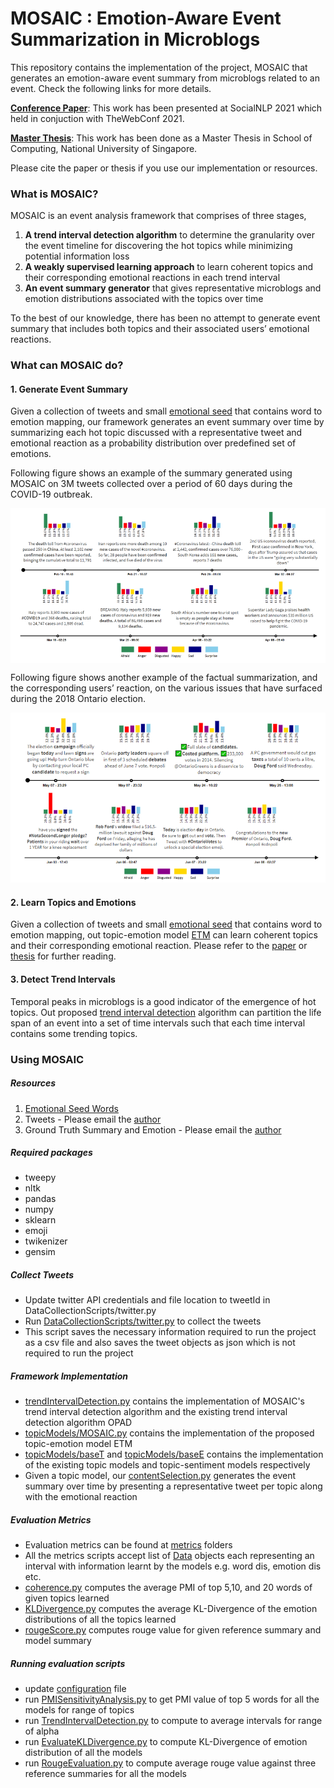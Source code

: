 # MOSAIC : Emotion-Aware Event Summarization in Microblogs
This repository contains the implementation of the project, MOSAIC that generates an emotion-aware event summary from microblogs related to an event. Check the following links for more details.

[**Conference Paper**](https://dl.acm.org/doi/10.1145/3442442.3452311): This work has been presented at SocialNLP 2021 which held in conjuction with TheWebConf 2021.

[**Master Thesis**](https://scholarbank.nus.edu.sg/handle/10635/188077): This work has been done as a Master Thesis in School of Computing, National University of Singapore. 

Please cite the paper or thesis if you use our implementation or resources.

### What is MOSAIC?
MOSAIC is an event analysis framework that comprises of three stages,
1. **A trend interval detection algorithm** to determine the granularity over the event timeline for discovering the hot topics while minimizing potential information loss
2. **A weakly supervised learning approach** to learn coherent topics and their corresponding emotional reactions in each trend interval
3. **An event summary generator** that gives representative microblogs and emotion distributions associated with the topics over time

To the best of our knowledge, there has been no attempt to generate event summary that includes both topics and their associated users’ emotional reactions.

### What can MOSAIC do?
#### 1. Generate Event Summary
Given a collection of tweets and small [emotional seed](Resources) that contains word to emotion mapping, our framework generates an event summary over time by summarizing each hot topic discussed with a representative tweet and emotional reaction as a probability distribution over predefined set of emotions.

Following figure shows an example of the summary generated using MOSAIC on 3M tweets collected over a period of 60 days during the COVID-19 outbreak.
<p align="center">
<img src="SampleSummary/covidOutbreak.PNG" width="600" align="center">
</p>

Following figure shows another example of the factual summarization, and the corresponding users’ reaction, on the various issues that have surfaced during the
2018 Ontario election.
<p align="center">
<img src="SampleSummary/ontarioElection.PNG" width="600">
</p>

#### 2. Learn Topics and Emotions
Given a collection of tweets and small [emotional seed](Resources) that contains word to emotion mapping, out topic-emotion model [ETM](src/TopicModels/MOSAIC.py) can learn coherent topics and their corresponding emotional reaction. Please refer to the [paper](https://dl.acm.org/doi/10.1145/3442442.3452311) or [thesis](https://scholarbank.nus.edu.sg/handle/10635/188077) for further reading.

#### 3. Detect Trend Intervals
Temporal peaks in microblogs is a good indicator of the emergence of hot topics. Out proposed [trend interval detection]() algorithm can partition
the life span of an event into a set of time intervals such that each time interval contains some trending topics. 

### Using MOSAIC

##### Resources
1. [Emotional Seed Words](Resources/)
2. Tweets - Please email the [author](mailto:rrubaa.p@sliit.lk)
3. Ground Truth Summary and Emotion - Please email the [author](mailto:rrubaa.p@sliit.lk)

##### Required packages
* tweepy
* nltk
* pandas
* numpy
* sklearn
* emoji
* twikenizer
* gensim

##### Collect Tweets
* Update twitter API credentials and file location to tweetId in DataCollectionScripts/twitter.py
* Run [DataCollectionScripts/twitter.py](DataCollectionScripts/twitter.py) to collect the tweets
* This script saves the necessary information required to run the project as a csv file and also saves the tweet objects as json which is not required to run the project

##### Framework Implementation
* [trendIntervalDetection.py](src/components/trendIntervalDetection.py) contains the implementation of MOSAIC's trend interval detection algorithm and the existing trend interval detection algorithm OPAD 
* [topicModels/MOSAIC.py](src/TopicModels/MOSAIC.py) contains the implementation of the proposed topic-emotion model ETM
* [topicModels/baseT](src/TopicModels/baseT) and [topicModels/baseE](src/TopicModels/baseE) contains the implementation of the existing topic models and topic-sentiment models respectively
* Given a topic model, our [contentSelection.py](src/components/contentSelection.py) generates the event summary over time by presenting a representative tweet per topic along with the emotional reaction

##### Evaluation Metrics
* Evaluation metrics can be found at [metrics](src/evaluation/metrics) folders
* All the metrics scripts accept list of [Data](src/evaluation/Data.py) objects each representing an interval with information learnt by the models e.g. word dis, emotion dis etc.
* [coherence.py](src/evaluation/metrics/coherence.py) computes the average PMI of top 5,10, and 20 words of given topics learned
* [KLDivergence.py](src/evaluation/metrics/KLDivergence.py) computes the average KL-Divergence of the emotion distributions of all the topics learned
* [rougeScore.py](src/evaluation/metrics/rougeScore.py) computes rouge value for given reference summary and model summary

##### Running evaluation scripts
* update [configuration](config.json) file
* run [PMISensitivityAnalysis.py](src/evaluation/PMISensitivityAnalysis.py) to get PMI value of top 5 words for all the models for range of topics
* run [TrendIntervalDetection.py](src/evaluation/TrendIntervalDetection.py) to compute to average intervals for range of alpha
* run [EvaluateKLDivergence.py](src/evaluation/EvaluateKLDivergence.py) to compute KL-Divergence of emotion distribution of all the models
* run [RougeEvaluation.py](src/evaluation/RougeEvaluation.py) to compute average rouge value against three reference summaries for all the models
